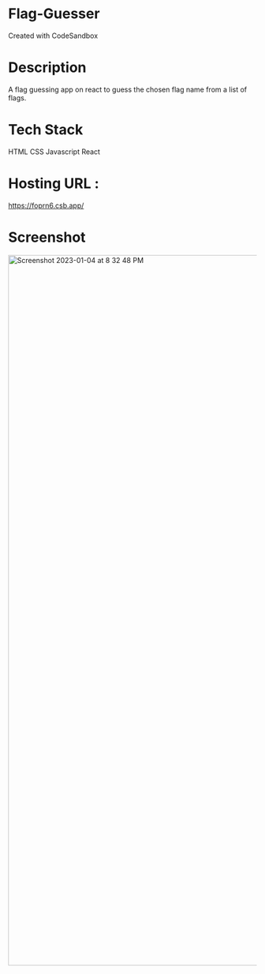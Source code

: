 # Flag-Guesser
Created with CodeSandbox

# Description

A flag guessing app on react to guess the chosen flag name from a list of flags.

# Tech Stack

HTML
CSS
Javascript
React

# Hosting URL :

https://foprn6.csb.app/


# Screenshot

<img width="1439" alt="Screenshot 2023-01-04 at 8 32 48 PM" src="https://user-images.githubusercontent.com/39798790/210584588-a1a817ec-6262-4738-ad8d-731dba345ba3.png">



